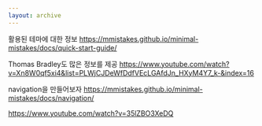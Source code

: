 ```yaml
---
layout: archive
---
```


활용된 테마에 대한 정보
https://mmistakes.github.io/minimal-mistakes/docs/quick-start-guide/

Thomas Bradley도 많은 정보를 제공
https://www.youtube.com/watch?v=Xn8W0qf5xi4&list=PLWjCJDeWfDdfVEcLGAfdJn_HXyM4Y7_k-&index=16


navigation을 만들어보자
https://mmistakes.github.io/minimal-mistakes/docs/navigation/

https://www.youtube.com/watch?v=35lZBO3XeDQ
